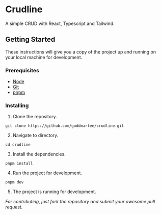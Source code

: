 # Crudline

A simple CRUD with React, Typescript and Tailwind.

## Getting Started

These instructions will give you a copy of the project up and running on
your local machine for development.

### Prerequisites 
- [Node](https://nodejs.org/en/download)
- [Git](https://git-scm.com/downloads)
- [pnpm](https://pnpm.io/installation)

### Installing

1. Clone the repository.

```
git clone https://github.com/goddmartee/crudline.git
```

2. Navigate to directory.

```
cd crudline
```

3. Install the dependencies.

```
pnpm install
```

4. Run the project for development.

```
pnpm dev
```

5. The project is running for development.

_For contributing, just fork the repository and submit your awesome pull request._
